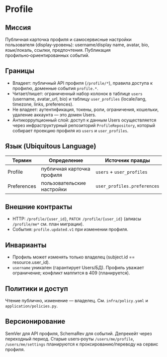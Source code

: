 # Profile

## Миссия
Публичная карточка профиля и самосервисные настройки пользователя (display‑уровень): username/display name, avatar, bio, язык/локаль, ссылки, предпочтения. Публикация профильно‑ориентированных событий.

## Границы
- Владеет: публичный API профиля (`/profile/*`), правила доступа к профилю, доменные события `profile.*`.
- Читает/пишет: ограниченный набор колонок в таблице `users` (username, avatar_url, bio) и таблицу `user_profiles` (locale/lang, timezone, links, preferences).
- Не владеет: аутентификация, токены, роли, ограничения, кошельки, удаление аккаунта — это домен Users.
- Антикоррупционный слой: доступ к данным Users осуществляется через инфраструктурный репозиторий `ProfileRepository`, который собирает проекцию профиля из `users` и `user_profiles`.

## Язык (Ubiquitous Language)
| Термин | Определение | Источник правды |
|-------|-------------|-----------------|
| Profile | публичная карточка профиля | `users` + `user_profiles` |
| Preferences | пользовательские настройки | `user_profiles.preferences` |

## Внешние контракты
- HTTP: `/profile/{user_id}`, `PATCH /profile/{user_id}` (алиасы `/profile/me*` см. план миграции).
- События: `profile.updated.v1` при изменении профиля.

## Инварианты
- Профиль может изменять только владелец (subject.id == resource.user_id).
- `username` уникален (гарантирует Users/БД). Профиль уважает ограничение; конфликт маппится в 409 (планируется).

## Политики и доступ
Чтение публично, изменение — владелец. См. `infra/policy.yaml` и `application/policies.py`.

## Версионирование
SemVer для API профиля, SchemaRev для событий. Депрекейт через переходный период. Старые users‑роуты `/users/me/profile`, `/users/me/settings` планируются к проксированию/переводу на сервис профиля.
